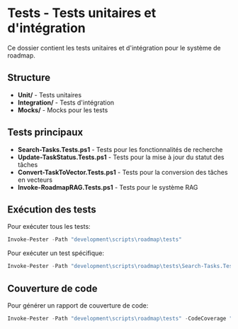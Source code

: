 # Tests - Tests unitaires et d'intégration

Ce dossier contient les tests unitaires et d'intégration pour le système de roadmap.

## Structure

- **Unit/** - Tests unitaires
- **Integration/** - Tests d'intégration
- **Mocks/** - Mocks pour les tests

## Tests principaux

- **Search-Tasks.Tests.ps1** - Tests pour les fonctionnalités de recherche
- **Update-TaskStatus.Tests.ps1** - Tests pour la mise à jour du statut des tâches
- **Convert-TaskToVector.Tests.ps1** - Tests pour la conversion des tâches en vecteurs
- **Invoke-RoadmapRAG.Tests.ps1** - Tests pour le système RAG

## Exécution des tests

Pour exécuter tous les tests:

```powershell
Invoke-Pester -Path "development\scripts\roadmap\tests"
```

Pour exécuter un test spécifique:

```powershell
Invoke-Pester -Path "development\scripts\roadmap\tests\Search-Tasks.Tests.ps1"
```

## Couverture de code

Pour générer un rapport de couverture de code:

```powershell
Invoke-Pester -Path "development\scripts\roadmap\tests" -CodeCoverage "development\scripts\roadmap\**\*.ps1" -CodeCoverageOutputFile "coverage.xml" -CodeCoverageOutputFileFormat JaCoCo
```

